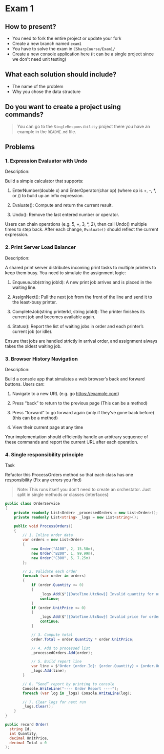 # Exam 1

## How to present?

- You need to fork the entire project or update your fork
- Create a new branch named `exam1`
- You have to solve the exam in `CSharpCourse/Exam1/`
- Create a new console application here (it can be a single project since we don't need unit testing)

## What each solution should include?

- The name of the problem
- Why you chose the data structure

## Do you want to create a project using commands?

> You can go to the `SingleResponsibility` project there you have an example in the `README.md` file.

## Problems

### 1. Expression Evaluator with Undo

Description:

Build a simple calculator that supports:

1. EnterNumber(double x) and EnterOperator(char op) (where op is +, -, *, or /) to build up an infix expression.

2. Evaluate(): Compute and return the current result.

3. Undo(): Remove the last entered number or operator.

Users can chain operations (e.g. 5, +, 3, *, 2), then call Undo() multiple times to step back. After each change, `Evaluate()` should reflect the current expression.

### 2. Print Server Load Balancer

Description:

A shared print server distributes incoming print tasks to multiple printers to keep them busy. You need to simulate the assignment logic:

1. EnqueueJob(string jobId): A new print job arrives and is placed in the waiting line.

2. AssignNext(): Pull the next job from the front of the line and send it to the least-busy printer.

3. CompleteJob(string printerId, string jobId): The printer finishes its current job and becomes available again.

4. Status(): Report the list of waiting jobs in order and each printer’s current job (or idle).

Ensure that jobs are handled strictly in arrival order, and assignment always takes the oldest waiting job.

### 3. Browser History Navigation

Description:

Build a console app that simulates a web browser’s back and forward buttons. Users can:

1. Navigate to a new URL (e.g. go https://example.com)

2. Press “back” to return to the previous page (This can be a method)

3. Press “forward” to go forward again (only if they’ve gone back before) (this can be a method)

4. View their current page at any time

Your implementation should efficiently handle an arbitrary sequence of these commands and report the current URL after each operation.

### 4. Single responsibility principle

Task

Refactor this ProcessOrders method so that each class has one responsibility (Fix any errors you find)

> Note: This runs itself you don't need to create an orchestator. Just split in single methods or classes (interfaces)

```csharp
public class OrderService
{
    private readonly List<Order> _processedOrders = new List<Order>();
    private readonly List<string> _logs = new List<string>();

    public void ProcessOrders()
    {
        // 1. Inline order data
        var orders = new List<Order>
        {
            new Order("A100", 2, 15.50m),
            new Order("B200", 1, 99.99m),
            new Order("C300", 5, 7.25m)
        };

        // 2. Validate each order
        foreach (var order in orders)
        {
            if (order.Quantity <= 0)
            {
                _logs.Add($"[{DateTime.UtcNow}] Invalid quantity for order {order.Id}");
                continue;
            }
            if (order.UnitPrice <= 0)
            {
                _logs.Add($"[{DateTime.UtcNow}] Invalid price for order {order.Id}");
                continue;
            }

            // 3. Compute total
            order.Total = order.Quantity * order.UnitPrice;

            // 4. Add to processed list
            _processedOrders.Add(order);

            // 5. Build report line
            var line = $"Order {order.Id}: {order.Quantity} × {order.UnitPrice:C} = {order.Total:C}";
            _logs.Add(line);
        }

        // 6. “Send” report by printing to console
        Console.WriteLine("---- Order Report ----");
        foreach (var log in _logs) Console.WriteLine(log);

        // 7. Clear logs for next run
        _logs.Clear();
    }
}

public record Order(
  string Id,
  int Quantity,
  decimal UnitPrice,
  decimal Total = 0
);

```